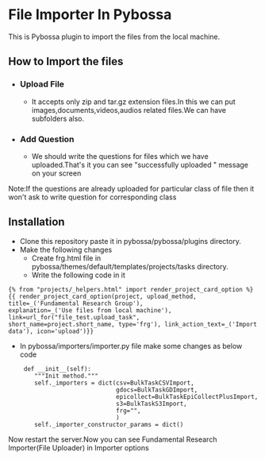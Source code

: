 # File Importer In Pybossa
This is Pybossa plugin to import the files from the local machine.
## How to Import the files
- ### Upload File
     - It accepts only zip and tar.gz extension files.In this we can put images,documents,videos,audios related files.We can have subfolders also.
- ### Add Question
     - We should write the questions for files which we have uploaded.That's it you can see "successfully uploaded " message on your screen

Note:If the questions are already uploaded for particular class of file then it won't ask to write question for corresponding class

## Installation
- Clone this repository paste it in pybossa/pybossa/plugins directory.
- Make the following changes 
   - Create frg.html file in pybossa/themes/default/templates/projects/tasks directory.
   - Write the following code in it
   
``` 
{% from "projects/_helpers.html" import render_project_card_option %}
{{ render_project_card_option(project, upload_method, title=_('Fundamental Research Group'), 
explanation=_('Use files from local machine'), link=url_for("file_test.upload_task",
short_name=project.short_name, type='frg'), link_action_text=_('Import data'), icon='upload')}} 

```

  - In pybossa/importers/importer.py file make some changes as below code
    ```
     def __init__(self):
        """Init method."""
        self._importers = dict(csv=BulkTaskCSVImport,
                               gdocs=BulkTaskGDImport,
                               epicollect=BulkTaskEpiCollectPlusImport,
                               s3=BulkTaskS3Import,
                               frg="",
                               )
        self._importer_constructor_params = dict()
       ```
        
        
Now restart the server.Now you can see Fundamental Research Importer(File Uploader) in Importer options


